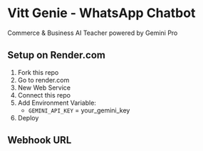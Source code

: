 # Vitt Genie - WhatsApp Chatbot

Commerce & Business AI Teacher powered by Gemini Pro

## Setup on Render.com

1. Fork this repo
2. Go to render.com
3. New Web Service
4. Connect this repo
5. Add Environment Variable:
   - `GEMINI_API_KEY` = your_gemini_key
6. Deploy

## Webhook URL
